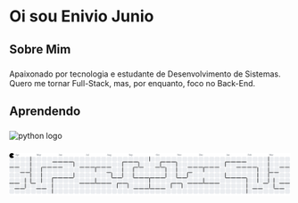<h1 align="left">Oi sou Enivio Junio</h1>

###

<h2 align="left">Sobre Mim</h2>

###

<p align="left">Apaixonado por tecnologia e estudante de Desenvolvimento de Sistemas. Quero me tornar Full-Stack, mas, por enquanto, foco no Back-End.</p>

###

<h2 align="left">Aprendendo</h2>

###

<div align="left">
  <img src="https://cdn.jsdelivr.net/gh/devicons/devicon/icons/python/python-original.svg" height="40" alt="python logo"  />
</div>

###

<picture>
  <source media="(prefers-color-scheme: dark)" srcset="https://raw.githubusercontent.com/EnivioJr/EnivioJr/output/pacman-contribution-graph-dark.svg">
  <source media="(prefers-color-scheme: light)" srcset="https://raw.githubusercontent.com/EnivioJr/EnivioJr/output/pacman-contribution-graph.svg">
  <img alt="pacman contribution graph" src="https://raw.githubusercontent.com/EnivioJr/EnivioJr/output/pacman-contribution-graph.svg">
</picture>

###




